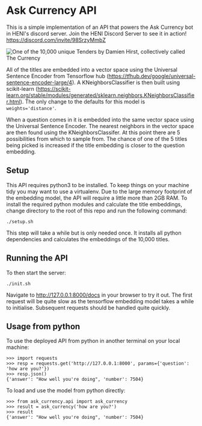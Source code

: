 # Ask Currency API

This is a simple implementation of an API that powers the Ask Currency bot in HENI's discord server.
Join the HENI Discord Server to see it in action! https://discord.com/invite/98SrzyMmbZ

![One of the 10,000 unique Tenders by Damien Hirst, collectively called The Currency](https://dv7mrxymjpv22.cloudfront.net/1024px/1234%20Front.png)

All of the titles are embedded into a vector space using the Universal Sentence Encoder from Tensorflow hub (https://tfhub.dev/google/universal-sentence-encoder-large/4).
A KNeighborsClassifier is then built using scikit-learn (https://scikit-learn.org/stable/modules/generated/sklearn.neighbors.KNeighborsClassifier.html).
The only change to the defaults for this model is `weights='distance'`.

When a question comes in it is embedded into the same vector space using the Universal Sentence Encoder.
The nearest neighbors in the vector space are then found using the KNeighborsClassifer.
At this point there are 5 possibilities from which to sample from.
The chance of one of the 5 titles being picked is increased if the title embedding is closer to the question embedding.

## Setup

This API requires python3 to be installed. To keep things on your machine tidy you may want to use a virtualenv.
Due to the large memory footprint of the embedding model, the API will require a little more than 2GB RAM.
To install the required python modules and calculate the title embeddings, change directory to the root of this repo and run the following command:

```
./setup.sh
```

This step will take a while but is only needed once. It installs all python dependencies and calculates the embeddings of the 10,000 titles.

## Running the API

To then start the server:

```
./init.sh
```

Navigate to http://127.0.0.1:8000/docs in your browser to try it out.
The first request will be quite slow as the tensorflow embedding model takes a while to initialise.
Subsequent requests should be handled quite quickly.

## Usage from python

To use the deployed API from python in another terminal on your local machine:

```
>>> import requests
>>> resp = requests.get('http://127.0.0.1:8000', params={'question': 'how are you?'})
>>> resp.json()
{'answer': "How well you're doing", 'number': 7504}
```

To load and use the model from python directly:

```
>>> from ask_currency.api import ask_currency
>>> result = ask_currency('how are you?')
>>> result
{'answer': "How well you're doing", 'number': 7504}
```
